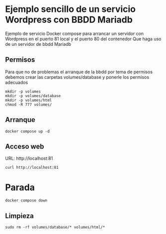 # Ejemplo sencillo de un servicio Wordpress con BBDD Mariadb

Ejemplo de servicio Docker compose para arrancar un servidor con Wordpress
en el puerto 81 local y el puerto 80 del contenedor
Que haga uso de un servidor de bbdd Mariadb 

## Permisos
Para que no de problemas el arranque de la bbdd por tema de permisos debemos
crear las carpetas volumes/database y ponerle los permisos adecuados
```shell
mkdir -p volumes
mkdir -p volumes/database
mkdir -p volumes/html
chmod -R 777 volumes/
```
## Arranque
```shell
docker compose up -d
```
## Acceso web
URL: http://localhost:81
```shell
curl http://localhost:81
```

# Parada
```shell
docker compose down
```
## Limpieza
```shell
sudo rm -rf volumes/database/* volumes/html/*
```
